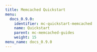 ```yaml
---
title: Memcached Quickstart
menu:
  docs_0.9.0:
    identifier: mc-quickstart-memcached
    name: Quickstart
    parent: mc-memcached-guides
    weight: 15
menu_name: docs_0.9.0
---
```


